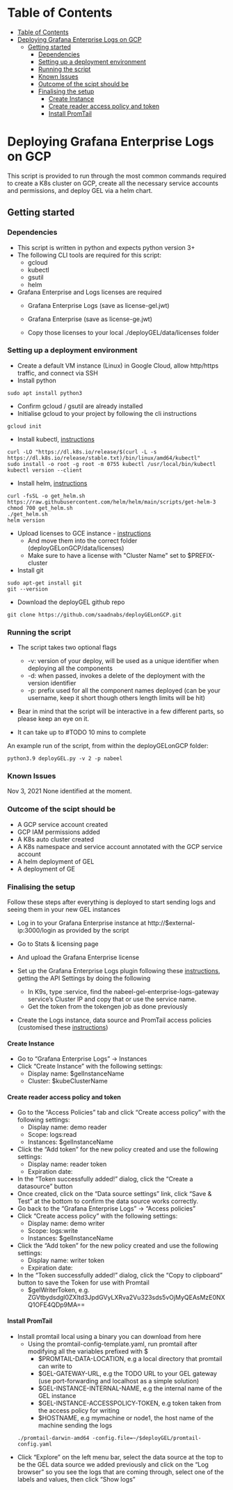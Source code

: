 # Table of Contents
- [Table of Contents](#table-of-contents)
- [Deploying Grafana Enterprise Logs on GCP](#deploying-grafana-enterprise-logs-on-gcp)
  - [Getting started](#getting-started)
    - [Dependencies](#dependencies)
    - [Setting up a deployment environment](#setting-up-a-deployment-environment)
    - [Running the script](#running-the-script)
    - [Known Issues](#known-issues)
    - [Outcome of the scipt should be](#outcome-of-the-scipt-should-be)
    - [Finalising the setup](#finalising-the-setup)
      - [Create Instance](#create-instance)
      - [Create reader access policy and token](#create-reader-access-policy-and-token)
      - [Install PromTail](#install-promtail)

# Deploying Grafana Enterprise Logs on GCP

This script is provided to run through the most common commands required to create a K8s cluster on GCP, create all the necessary service accounts and permissions, and deploy GEL via a helm chart.

## Getting started

### Dependencies
- This script is written in python and expects python version 3+
- The following CLI tools are required for this script:
  - gcloud
  - kubectl
  - gsutil
  - helm
- Grafana Enterprise and Logs licenses are required
    - Grafana Enterprise Logs (save as license-gel.jwt)
    - Grafana Enterprise (save as license-ge.jwt)
    
    - Copy those licenses to your local ./deployGEL/data/licenses folder

### Setting up a deployment environment
- Create a default VM instance (Linux) in Google Cloud, allow http/https traffic, and connect via SSH
- Install python
```
sudo apt install python3
```
- Confirm gcloud / gsutil are already installed
- Initialise gcloud to your project by following the cli instructions
```
gcloud init
```
- Install kubectl, [instructions](https://kubernetes.io/docs/tasks/tools/install-kubectl-linux/)
```
curl -LO "https://dl.k8s.io/release/$(curl -L -s https://dl.k8s.io/release/stable.txt)/bin/linux/amd64/kubectl"
sudo install -o root -g root -m 0755 kubectl /usr/local/bin/kubectl
kubectl version --client
```
- Install helm, [instructions](https://helm.sh/docs/intro/install/)
```
curl -fsSL -o get_helm.sh https://raw.githubusercontent.com/helm/helm/main/scripts/get-helm-3
chmod 700 get_helm.sh
./get_helm.sh
helm version
```
- Upload licenses to GCE instance - [instructions](https://cloud.google.com/compute/docs/instances/transfer-files)
  - And move them into the correct folder (deployGELonGCP/data/licenses)
  - Make sure to have a license with "Cluster Name" set to $PREFIX-cluster
- Install git
```
sudo apt-get install git
git --version
```
- Download the deployGEL github repo
```
git clone https://github.com/saadnabs/deployGELonGCP.git
```

### Running the script
- The script takes two optional flags
    - -v: version of your deploy, will be used as a unique identifier when deploying all the components
    - -d: when passed, invokes a delete of the deployment with the version identifier
    - -p: prefix used for all the component names deployed (can be your username, keep it short though others length limits will be hit)

- Bear in mind that the script will be interactive in a few different parts, so please keep an eye on it.
- It can take up to #TODO 10 mins to complete

An example run of the script, from within the deployGELonGCP folder:

```
python3.9 deployGEL.py -v 2 -p nabeel
```

### Known Issues
Nov 3, 2021
None identified at the moment.

### Outcome of the scipt should be
- A GCP service account created
- GCP IAM permissions added
- A K8s auto cluster created
- A K8s namespace and service account annotated with the GCP service account
- A helm deployment of GEL
- A deployment of GE

### Finalising the setup
Follow these steps after everything is deployed to start sending logs and seeing them in your new GEL instances
- Log in to your Grafana Enterprise instance at http://$external-ip:3000/login as provided by the script
- Go to Stats & licensing page
- And upload the Grafana Enterprise license

- Set up the Grafana Enterprise Logs plugin following these [instructions](https://grafana.com/docs/enterprise-logs/latest/setup/grafana-plugin/), getting the API Settings by doing the following
  - In K9s, type :service, find the nabeel-gel-enterprise-logs-gateway service’s Cluster IP and copy that or use the service name.
  - Get the token from the tokengen job as done previously

- Create the Logs instance, data source and PromTail access policies (customised these [instructions](https://grafana.com/docs/enterprise-logs/latest/instance/))

#### Create Instance
- Go to “Grafana Enterprise Logs” → Instances
- Click “Create Instance” with the following settings:
  - Display name: $gelInstanceName
  - Cluster: $kubeClusterName

#### Create reader access policy and token
- Go to the “Access Policies” tab and click “Create access policy” with the following settings:
  - Display name: demo reader
  - Scope: logs:read
  - Instances: $gelInstanceName 
- Click the “Add token” for the new policy created and use the following settings:
  - Display name: reader token
  - Expiration date: <you can leave this blank>
- In the “Token successfully added!” dialog, click the “Create a datasource” button 
- Once created, click on the “Data source settings” link, click “Save & Test” at the bottom to confirm the data source works correctly.
- Go back to the “Grafana Enterprise Logs” → “Access policies”
- Click “Create access policy” with the following settings:
  - Display name: demo writer
  - Scope: logs:write
  - Instances: $gelInstanceName
- Click the “Add token” for the new policy created and use the following settings:
  - Display name: writer token
  - Expiration date: <you can leave this blank>
- In the “Token successfully added!” dialog, click the “Copy to clipboard” button to save the Token for use with Promtail
  - $gelWriterToken, e.g. ZGVtbydsdgl0ZXItd3JpdGVyLXRva2Vu323sds5vOjMyQEAsMzE0NXQ1OFE4QDp9MA==

#### Install PromTail

- Install promtail local using a binary you can download from here
  - Using the promtail-config-template.yaml, run promtail after modifying all the variables prefixed with $
    - $PROMTAIL-DATA-LOCATION, e.g a local directory that promtail can write to
    - $GEL-GATEWAY-URL, e.g the TODO URL to your GEL gateway (use port-forwarding and localhost as a simple solution)
    - $GEL-INSTANCE-INTERNAL-NAME, e.g the internal name of the GEL instance
    - $GEL-INSTANCE-ACCESSPOLICY-TOKEN, e.g token taken from the access policy for writing
    - $HOSTNAME, e.g mymachine or node1, the host name of the machine sending the logs
  ```
  ./promtail-darwin-amd64 -config.file=~/$deployGEL/promtail-config.yaml
  ```
- Click “Explore” on the left menu bar, select the data source at the top to be the GEL data source we added previously and click on the “Log browser” so you see the logs that are coming through, select one of the labels and values, then click “Show logs”
